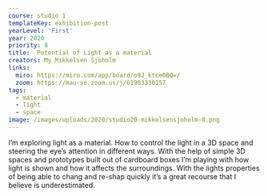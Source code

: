```yaml
---
course: studio 1
templateKey: exhibition-post
yearLevel: 'First'
year: 2020
priority: 8
title:  Potential of Light as a material
creators: My Mikkelsen Sjöholm
links:
  miro: https://miro.com/app/board/o9J_ktce0BQ=/
  zoom: https://mau-se.zoom.us/j/61903330157
tags:
  - material
  - light
  - space
image: /images/uploads/2020/studio20-mikkelsensjoholm-0.png
---
```


I’m exploring light as a material. How to control the light in a 3D space and steering the eye’s attention in different ways. With the help of simple 3D spaces and prototypes built out of cardboard boxes I’m playing with how light is shown and how it affects the surroundings. With the lights properties of being able to chang and re-shap quickly it’s a great recourse that I believe is underestimated. 